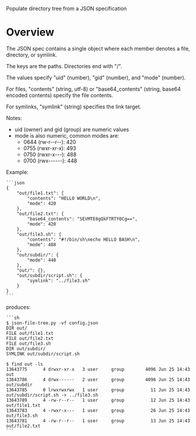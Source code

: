 Populate directory tree from a JSON specification

# Overview

The JSON spec contains a single object where each member denotes a file, directory, or symlink.

The keys are the paths. Directories end with "/".

The values specify "uid" (number), "gid" (number), and "mode"
(number).

For files, "contents" (string, utf-8) or "base64_contents" (string,
base64 encoded contents) specify the file contents.

For symlinks, "symlink" (string) specifies the link target.

Notes:

- uid (owner) and gid (group) are numeric values
- mode is also numeric, common modes are:
  - 0644 (rw-r--r--): 420
  - 0755 (rwxr-xr-x): 493
  - 0750 (rwxr-x---): 488
  - 0700 (rwx------): 448

Example:


	```json
	{
		"out/file1.txt": {
			"contents": "HELLO WORLD\n",
			"mode": 420
		},
		"out/file2.txt": {
			"base64_contents": "SEVMTE8gQkFTRTY0Cg==",
			"mode": 420
		},
		"out/file3.sh": {
			"contents": "#!/bin/sh\necho HELLO BASH\n",
			"mode": 488
		},
		"out/subdir/": {
			"mode": 448
		},
		"out/": {},
		"out/subdir/script.sh": {
			"symlink": "../file3.sh"
		}
	}
	```

produces:
	
	```sh
	$ json-file-tree.py -vf config.json
	DIR out/
	FILE out/file1.txt
	FILE out/file2.txt
	FILE out/file3.sh
	DIR out/subdir/
	SYMLINK out/subdir/script.sh

	$ find out -ls
    13643775      4 drwxr-xr-x   3 user     group        4096 Jun 25 14:43 out
    13643786      4 drwx------   2 user     group        4096 Jun 25 14:43 out/subdir
    13643785      0 lrwxrwxrwx   1 user     group          11 Jun 25 14:43 out/subdir/script.sh -> ../file3.sh
    13643789      4 -rw-r--r--   1 user     group          12 Jun 25 14:43 out/file1.txt
    13643783      4 -rwxr-x---   1 user     group          26 Jun 25 14:43 out/file3.sh
    13643781      4 -rw-r--r--   1 user     group          13 Jun 25 14:43 out/file2.txt
	```

